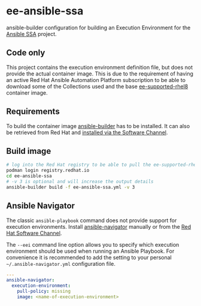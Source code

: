 # ee-ansible-ssa

ansible-builder configuration for building an Execution Environment for the [Ansible SSA](https://www.ansible-labs.de) project.

## Code only

This project contains the execution environment definition file, but does not provide the actual container image. This is due to the requirement of having an active Red Hat Ansible Automation Platform subscription to be able to download some of the Collections used and the base [ee-supported-rhel8](https://catalog.redhat.com/software/containers/ansible-automation-platform-20-early-access/ee-supported-rhel8/60e4bc63c1af85c3015b8588) container image.

## Requirements

To build the container image [ansible-builder](https://github.com/ansible/ansible-builder) has to be installed. It can also be retrieved from Red Hat and [installed via the Software Channel](https://access.redhat.com/documentation/en-us/red_hat_ansible_automation_platform/2.0-ea/html-single/ansible_builder_guide/index#proc-installing-builder).

## Build image

```bash
# log into the Red Hat registry to be able to pull the ee-supported-rhel8
podman login registry.redhat.io
cd ee-ansible-ssa
# -v 3 is optional and will increase the output details
ansible-builder build -f ee-ansible-ssa.yml -v 3
```

## Ansible Navigator

The classic `ansible-playbook` command does not provide support for execution environments. Install [ansible-navigator](https://github.com/ansible/ansible-navigator) manually or from the [Red Hat Software Channel](https://access.redhat.com/documentation/en-us/red_hat_ansible_automation_platform/2.0-ea/html-single/ansible_navigator_creator_guide/index#assembly-installing_on_rhel_ansible-navigator).

The `--eei` command line option allows you to specify which execution environment should be used when running an Ansible Playbook. For convenience it is recommended to add the setting to your personal `~/.ansible-navigator.yml` configuration file.

```yaml
---
ansible-navigator:
  execution-environment:
    pull-policy: missing
    image: <name-of-execution-environment>
```
